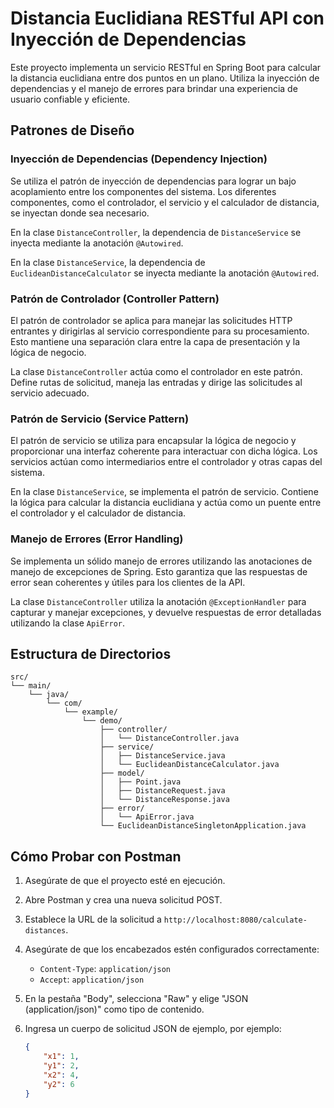 # Distancia Euclidiana RESTful API con Inyección de Dependencias

Este proyecto implementa un servicio RESTful en Spring Boot para calcular la distancia euclidiana entre dos puntos en un plano. Utiliza la inyección de dependencias y el manejo de errores para brindar una experiencia de usuario confiable y eficiente.

## Patrones de Diseño

### Inyección de Dependencias (Dependency Injection)

Se utiliza el patrón de inyección de dependencias para lograr un bajo acoplamiento entre los componentes del sistema. Los diferentes componentes, como el controlador, el servicio y el calculador de distancia, se inyectan donde sea necesario.

En la clase `DistanceController`, la dependencia de `DistanceService` se inyecta mediante la anotación `@Autowired`.

En la clase `DistanceService`, la dependencia de `EuclideanDistanceCalculator` se inyecta mediante la anotación `@Autowired`.

### Patrón de Controlador (Controller Pattern)

El patrón de controlador se aplica para manejar las solicitudes HTTP entrantes y dirigirlas al servicio correspondiente para su procesamiento. Esto mantiene una separación clara entre la capa de presentación y la lógica de negocio.

La clase `DistanceController` actúa como el controlador en este patrón. Define rutas de solicitud, maneja las entradas y dirige las solicitudes al servicio adecuado.

### Patrón de Servicio (Service Pattern)

El patrón de servicio se utiliza para encapsular la lógica de negocio y proporcionar una interfaz coherente para interactuar con dicha lógica. Los servicios actúan como intermediarios entre el controlador y otras capas del sistema.

En la clase `DistanceService`, se implementa el patrón de servicio. Contiene la lógica para calcular la distancia euclidiana y actúa como un puente entre el controlador y el calculador de distancia.

### Manejo de Errores (Error Handling)

Se implementa un sólido manejo de errores utilizando las anotaciones de manejo de excepciones de Spring. Esto garantiza que las respuestas de error sean coherentes y útiles para los clientes de la API.

La clase `DistanceController` utiliza la anotación `@ExceptionHandler` para capturar y manejar excepciones, y devuelve respuestas de error detalladas utilizando la clase `ApiError`.

## Estructura de Directorios
```
src/
└── main/
    └── java/
        └── com/
            └── example/
                └── demo/
                    ├── controller/
                    │   └── DistanceController.java
                    ├── service/
                    │   ├── DistanceService.java
                    │   └── EuclideanDistanceCalculator.java
                    ├── model/
                    │   ├── Point.java
                    │   ├── DistanceRequest.java
                    │   └── DistanceResponse.java
                    ├── error/
                    │   └── ApiError.java
                    └── EuclideanDistanceSingletonApplication.java
```

## Cómo Probar con Postman

1. Asegúrate de que el proyecto esté en ejecución.

2. Abre Postman y crea una nueva solicitud POST.

3. Establece la URL de la solicitud a `http://localhost:8080/calculate-distances`.

4. Asegúrate de que los encabezados estén configurados correctamente:
   - `Content-Type`: `application/json`
   - `Accept`: `application/json`

5. En la pestaña "Body", selecciona "Raw" y elige "JSON (application/json)" como tipo de contenido.

6. Ingresa un cuerpo de solicitud JSON de ejemplo, por ejemplo:
   ```json
   {
       "x1": 1,
       "y1": 2,
       "x2": 4,
       "y2": 6
   }
